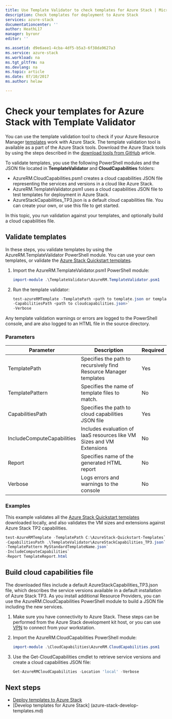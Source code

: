 ```yaml
---
title: Use Template Validator to check templates for Azure Stack | Microsoft Docs
description: Check templates for deployment to Azure Stack
services: azure-stack
documentationcenter: ''
author: HeathL17
manager: byronr
editor: ''

ms.assetid: d9e6aee1-4cba-4df5-b5a3-6f38da9627a3
ms.service: azure-stack
ms.workload: na
ms.tgt_pltfrm: na
ms.devlang: na
ms.topic: article
ms.date: 07/10/2017
ms.author: helaw

---
```


# Check your templates for Azure Stack with Template Validator
You can use the template validation tool to check if your Azure Resource Manager [templates](azure-stack-arm-templates.md) work with Azure Stack. The template validation tool is available as a part of the Azure Stack tools. Download the Azure Stack tools by using the steps described in the [download tools from GitHub](azure-stack-powershell-download.md) article. 

To validate templates, you use the following PowerShell modules and the JSON file located in **TemplateValidator** and **CloudCapabilities** folders: 

 - AzureRM.CloudCapabilities.psm1 creates a cloud capabilities JSON file representing the services and versions in a cloud like Azure Stack.
 - AzureRM.TemplateValidator.psm1 uses a cloud capabilities JSON file to test templates for deployment in Azure Stack.
 - AzureStackCapabilities_TP3.json is a default cloud capabilities file.  You can create your own, or use this file to get started. 

In this topic, you run validation against your templates, and optionally build a cloud capabilities file.

## Validate templates
In these steps, you validate templates by using the AzureRM.TemplateValidator PowerShell module. You can use your own templates, or validate the [Azure Stack Quickstart templates](https://github.com/Azure/AzureStack-QuickStart-Templates).

1.  Import the AzureRM.TemplateValidator.psm1 PowerShell module:
    
    ```PowerShell
    import-module .\TemplateValidator\AzureRM.TemplateValidator.psm1
    ```

2.  Run the template validator:

    ```PowerShell
    test-azureRMTemplate -TemplatePath <path to template.json or template folder>`
    -CapabilitiesPath <path to cloudcapabilities.json>`
    -Verbose
    ```

Any template validation warnings or errors are logged to the PowerShell console, and are also logged to an HTML file in the source directory.  

### Parameters

| Parameter | Description | Required |
| ----- | -----| ----- |
| TemplatePath | Specifies the path to recursively find Resource Manager templates | Yes | 
| TemplatePattern | Specifies the name of template files to match. | No |
| CapabilitiesPath | Specifies the path to cloud capabilities JSON file | Yes | 
| IncludeComputeCapabilities | Includes evaluation of IaaS resources like VM Sizes and VM Extensions | No |
| Report | Specifies name of the generated HTML report | No |
| Verbose | Logs errors and warnings to the console | No|


### Examples
This example validates all the [Azure Stack Quickstart templates](https://github.com/Azure/AzureStack-QuickStart-Templates) downloaded locally, and also validates the VM sizes and extensions against Azure Stack TP2 capabilities.

```PowerShell
test-AzureRMTemplate -TemplatePath C:\AzureStack-Quickstart-Templates`
-CapabilitiesPath .\TemplateValidator\AzureStackCapabilities_TP3.json`
-TemplatePattern MyStandardTemplateName.json`
-IncludeComputeCapabilities`
-Report TemplateReport.html
```

## Build cloud capabilities file
The downloaded files include a default AzureStackCapabilities_TP3.json file, which describes the service versions available in a default installation of Azure Stack TP3.  As you install additional Resource Providers, you can use the AzureRM.CloudCapabilities PowerShell module to build a JSON file including the new services.  

1.  Make sure you have connectivity to Azure Stack.  These steps can be performed from the Azure Stack development kit host, or you can use [VPN](azure-stack-connect-azure-stack.md#connect-with-vpn) to connect from your workstation. 
2.  Import the AzureRM.CloudCapabilities PowerShell module:

    ```PowerShell
    import-module .\CloudCapabilities\AzureRM.CloudCapabilities.psm1
    ``` 

3.  Use the Get-CloudCapabilities cmdlet to retrieve service versions and create a cloud capabilities JSON file:

    ```PowerShell
    Get-AzureRMCloudCapabilities -Location 'local' -Verbose
    ```             


## Next steps
 - [Deploy templates to Azure Stack](azure-stack-arm-templates.md)
 - [Develop templates for Azure Stack] (azure-stack-develop-templates.md)

